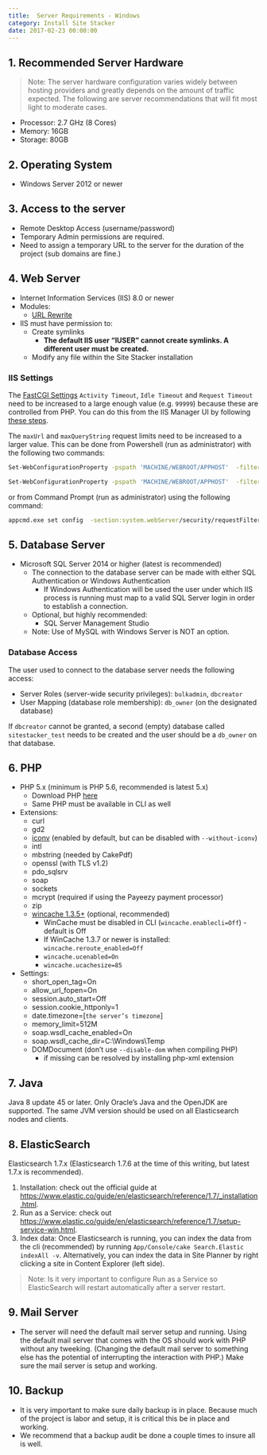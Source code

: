 ```yaml
---
title:  Server Requirements - Windows
category: Install Site Stacker
date: 2017-02-23 00:00:00
---
```


## 1. Recommended Server Hardware

> Note: The server hardware configuration varies widely between hosting providers and greatly depends on the amount of traffic expected. The following are server recommendations that will fit most light to moderate cases.

* Processor: 2.7 GHz (8 Cores)
* Memory: 16GB
* Storage: 80GB


## 2. Operating System

* Windows Server 2012 or newer


## 3. Access to the server

* Remote Desktop Access (username/password)
* Temporary Admin permissions are required.
* Need to assign a temporary URL to the server for the duration of the project (sub domains are fine.)


## 4. Web Server

* Internet Information Services (IIS) 8.0 or newer
* Modules:
   * [URL Rewrite](http://www.google.com/url?q=http%3A%2F%2Fwww.iis.net%2Fdownloads%2Fmicrosoft%2Furl-rewrite&sa=D&sntz=1&usg=AFQjCNHslW_84Io3PnG3NyHM07RQ0Jzy8Q)
* IIS must have permission to:
   * Create symlinks
      * **The default IIS user “IUSER” cannot create symlinks. A different user must be created.**
   * Modify any file within the Site Stacker installation

### IIS Settings

The [FastCGI Settings](https://www.iis.net/configreference/system.webserver/fastcgi) `Activity Timeout`, `Idle Timeout` and `Request Timeout` need to be increased to a large enough value (e.g. `99999`) because these are controlled from PHP. You can do this from the IIS Manager UI by following [these steps](http://stackoverflow.com/a/35756128/1104534).

The `maxUrl` and `maxQueryString` request limits need to be increased to a larger value. This can be done from Powershell (run as administrator) with the following two commands:

```sh
Set-WebConfigurationProperty -pspath 'MACHINE/WEBROOT/APPHOST'  -filter "system.webServer/security/requestFiltering/requestLimits" -name "maxUrl" -value 10999
```
```sh
Set-WebConfigurationProperty -pspath 'MACHINE/WEBROOT/APPHOST'  -filter "system.webServer/security/requestFiltering/requestLimits" -name "maxQueryString" -value 2097151
```

or from Command Prompt (run as administrator) using the following command:

```sh
appcmd.exe set config  -section:system.webServer/security/requestFiltering /requestLimits.maxUrl:"10999" /requestLimits.maxQueryString:"2097151"  /commit:apphost
```

## 5. Database Server

* Microsoft SQL Server 2014 or higher (latest is recommended)
  * The connection to the database server can be made with either SQL Authentication or Windows Authentication
     * If Windows Authentication will be used the user under which IIS process is running must map to a valid SQL Server login in order to establish a connection.
  * Optional, but highly recommended:
     * SQL Server Management Studio
  * Note: Use of MySQL with Windows Server is NOT an option.

### Database Access

The user used to connect to the database server needs the following access:

- Server Roles (server-wide security privileges): `bulkadmin`, `dbcreator`
- User Mapping (database role membership): `db_owner` (on the designated database)

If `dbcreator` cannot be granted, a second (empty) database called `sitestacker_test` needs to be created and the user should be a `db_owner` on that database.


## 6. PHP

* PHP 5.x (minimum is PHP 5.6, recommended is latest 5.x)
   * Download PHP [here](http://php.iis.net/)
   * Same PHP must be available in CLI as well
* Extensions:
   * curl
   * gd2
   * [iconv](http://php.net/manual/en/iconv.installation.php) (enabled by default, but can be disabled with `--without-iconv`)
   * intl
   * mbstring (needed by CakePdf)
   * openssl (with TLS v1.2)
   * pdo_sqlsrv
   * soap
   * sockets
   * mcrypt (required if using the Payeezy payment processor)
   * zip
   * [wincache 1.3.5+](http://windows.php.net/downloads/pecl/releases/wincache/) (optional, recommended)
      * WinCache must be disabled in CLI (`wincache.enablecli=Off`) - default is Off
      * If WinCache 1.3.7 or newer is installed: `wincache.reroute_enabled=Off`
      * `wincache.ucenabled=On`
      * `wincache.ucachesize=85`
* Settings:
   * short_open_tag=On
   * allow_url_fopen=On
   * session.auto_start=Off
   * session.cookie_httponly=1
   * date.timezone=[`the server’s timezone`]
   * memory_limit=512M
   * soap.wsdl_cache_enabled=On
   * soap.wsdl_cache_dir=C:\Windows\Temp
   * DOMDocument (don’t use `--disable-dom` when compiling PHP)
       * if missing can be resolved by installing php-xml extension


## 7. Java

Java 8 update 45 or later. Only Oracle’s Java and the OpenJDK are supported. The same JVM version should be used on all Elasticsearch nodes and clients.


## 8. ElasticSearch

Elasticsearch 1.7.x (Elasticsearch 1.7.6 at the time of this writing, but latest 1.7.x is recommended).

1. Installation: check out the official guide at <https://www.elastic.co/guide/en/elasticsearch/reference/1.7/_installation.html>.
2. Run as a Service: check out <https://www.elastic.co/guide/en/elasticsearch/reference/1.7/setup-service-win.html>.
3. Index data: Once Elasticsearch is running, you can index the data from the cli (recommended) by running `App/Console/cake Search.Elastic indexAll -v`. Alternatively, you can index the data in Site Planner by right clicking a site in Content Explorer (left side).

> Note: Is it very important to configure Run as a Service so ElasticSearch will restart automatically after a server restart.


## 9. Mail Server

* The server will need the default mail server setup and running.  Using the default mail server that comes with the OS should work with PHP without any tweeking.  (Changing the default mail server to something else has the potential of interrupting the interaction with PHP.) Make sure the mail server is setup and working.  


## 10. Backup

* It is very important to make sure daily backup is in place.  Because much of the project is labor and setup, it is critical this be in place and working.
* We recommend that a backup audit be done a couple times to insure all is well.
